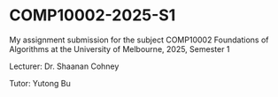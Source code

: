 # COMP10002-2025-S1
My assignment submission for the subject COMP10002 Foundations of Algorithms at the University of Melbourne, 2025, Semester 1

Lecturer: Dr. Shaanan Cohney

Tutor: Yutong Bu


